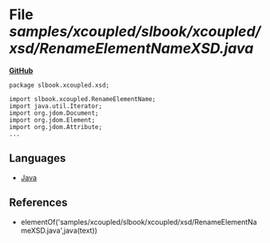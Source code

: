 # File _samples/xcoupled/slbook/xcoupled/xsd/RenameElementNameXSD.java_
**[GitHub](https://github.com/softlang/yas/blob/master/samples/xcoupled/slbook/xcoupled/xsd/RenameElementNameXSD.java)**
```
package slbook.xcoupled.xsd;

import slbook.xcoupled.RenameElementName;
import java.util.Iterator;
import org.jdom.Document;
import org.jdom.Element;
import org.jdom.Attribute;
...
```

## Languages
* [Java](../languages/Java.md)

## References
* elementOf('samples/xcoupled/slbook/xcoupled/xsd/RenameElementNameXSD.java',java(text))
